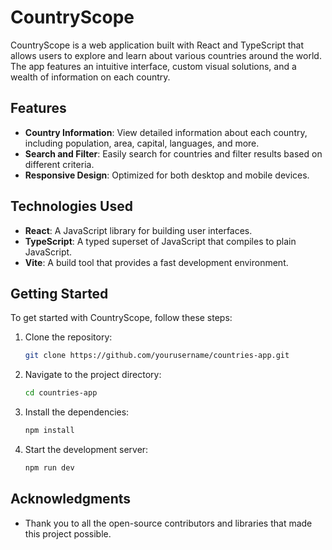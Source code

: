 # CountryScope

CountryScope is a web application built with React and TypeScript that allows users to explore and learn about various countries around the world. The app features an intuitive interface, custom visual solutions, and a wealth of information on each country.

## Features

- **Country Information**: View detailed information about each country, including population, area, capital, languages, and more.
- **Search and Filter**: Easily search for countries and filter results based on different criteria.
- **Responsive Design**: Optimized for both desktop and mobile devices.

## Technologies Used

- **React**: A JavaScript library for building user interfaces.
- **TypeScript**: A typed superset of JavaScript that compiles to plain JavaScript.
- **Vite**: A build tool that provides a fast development environment.

## Getting Started

To get started with CountryScope, follow these steps:

1. Clone the repository:

   ```bash
   git clone https://github.com/yourusername/countries-app.git
   ```

2. Navigate to the project directory:

   ```bash
   cd countries-app
   ```

3. Install the dependencies:

   ```bash
   npm install
   ```

4. Start the development server:

   ```bash
   npm run dev
   ```

## Acknowledgments

- Thank you to all the open-source contributors and libraries that made this project possible.
